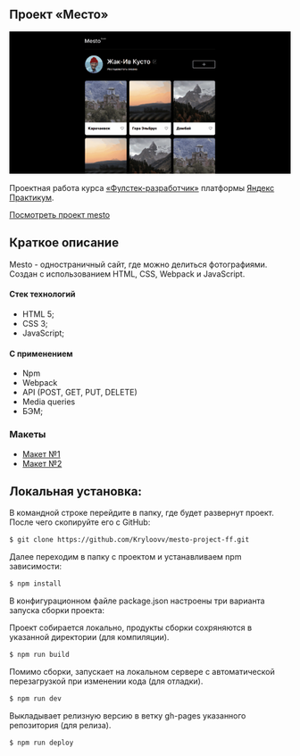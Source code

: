 ## Проект «Место»

<img src="/src/images/mesto.gif">

Проектная работа курса [«Фулстек-разработчик»](https://practicum.yandex.ru/fullstack-developer/ "Курс «Фулстек-разработчик» — Яндекс Практикум") платформы [Яндекс Практикум](https://practicum.yandex.ru/ "Яндекс Практикум").   

[Посмотреть проект mesto](https://Kryloovv.github.io/mesto-project-ff/)
## Краткое описание
Mesto - одностраничный сайт, где можно делиться фотографиями.
Создан с использованием HTML, CSS, Webpack и JavaScript.   

#### Стек технологий
  * HTML 5;
  * CSS 3;
  * JavaScript;
#### С применением
  * Npm
  * Webpack
  * API (POST, GET, PUT, DELETE)
  * Media queries
  * БЭМ;
### Макеты
  * [Макет №1](https://www.figma.com/design/kRVLKwYG3d1HGLvh7JFWRT/JavaScript.-Sprint-6?node-id=0-1&t=F0XdagbJR9fA6sAc-0)
  * [Макет №2](https://www.figma.com/design/PSdQFRHoxXJFs2FH8IXViF/JavaScript.-Sprint-9?node-id=0-1&t=auP8v3PBSwR3p0wM-0)

## Локальная установка:

В командной строке перейдите в папку, где будет развернут проект. После чего скопируйте его с GitHub: 
```sh
$ git clone https://github.com/Kryloovv/mesto-project-ff.git
```

Далее переходим в папку с проектом и устанавливаем npm зависимости:
```sh
$ npm install
```

В конфигурационном файле package.json настроены три варианта запуска сборки проекта:

Проект собирается локально, продукты сборки сохряняются в указанной директории (для компиляции).
```sh
$ npm run build 
```

Помимо сборки, запускает на локальном сервере с автоматической перезагрузкой при изменении кода (для отладки).
```sh
$ npm run dev 
```

Выкладывает релизную версию в ветку gh-pages указанного репозитория (для релиза).
```sh
$ npm run deploy 
```
